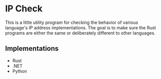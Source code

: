 # IP Check

This is a little utility program for checking the behavior of various language's IP address implementations.
The goal is to make sure the Rust programs are either the same or deliberately different to other languages.

## Implementations
 - Rust
 - .NET
 - Python
